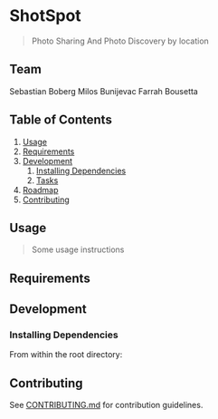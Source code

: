 # ShotSpot

> Photo Sharing And Photo Discovery by location

## Team

Sebastian Boberg
Milos Bunijevac 
Farrah Bousetta

## Table of Contents

1. [Usage](#Usage)
1. [Requirements](#requirements)
1. [Development](#development)
    1. [Installing Dependencies](#installing-dependencies)
    1. [Tasks](#tasks)
1. [Roadmap](#roadmap)
1. [Contributing](#contributing)

## Usage

> Some usage instructions

## Requirements

## Development

### Installing Dependencies

From within the root directory:


## Contributing

See [CONTRIBUTING.md](CONTRIBUTING.md) for contribution guidelines.
